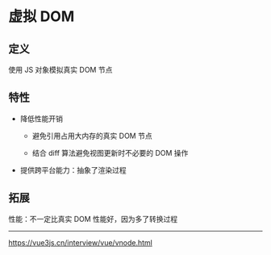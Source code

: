 # 虚拟 DOM

## 定义

使用 JS 对象模拟真实 DOM 节点

## 特性

- 降低性能开销

   - 避免引用占用大内存的真实 DOM 节点

   - 结合 diff 算法避免视图更新时不必要的 DOM 操作

- 提供跨平台能力：抽象了渲染过程

## 拓展

性能：不一定比真实 DOM 性能好，因为多了转换过程

---

<https://vue3js.cn/interview/vue/vnode.html>